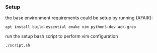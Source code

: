 ### Setup
the base environment requirements could be setup by running (AFAIK):
```
apt install build-essential cmake vim python3-dev ack-grep
```
run the setup bash script to perform vim configuration
```
./script.sh
```

